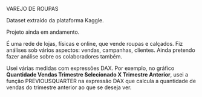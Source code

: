 VAREJO DE ROUPAS

Dataset extraído da plataforma Kaggle. 


Projeto ainda em andamento.

É uma rede de lojas, físicas e online, que vende roupas e calçados. Fiz análises sob vários aspectos: vendas, campanhas, clientes. Ainda pretendo fazer análise sobre os colaboradores também.

Usei várias medidas com expressões DAX. Por exemplo, no gráfico **Quantidade Vendas Trimestre Selecionado X Trimestre Anterior**, usei a função PREVIOUSQUARTER na expressão DAX que calcula a quantidade de vendas do trimestre anterior ao que se deseja ver.

